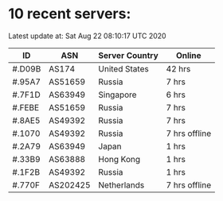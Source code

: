 # 10 recent servers:

Latest update at: Sat Aug 22 08:10:17 UTC 2020

| ID | ASN | Server Country | Online |
| -- | --- | -------------- | ------ |
| #.D09B | AS174 | United States | 42 hrs |
| #.95A7 | AS51659 | Russia | 7 hrs |
| #.7F1D | AS63949 | Singapore | 6 hrs |
| #.FEBE | AS51659 | Russia | 7 hrs |
| #.8AE5 | AS49392 | Russia | 7 hrs |
| #.1070 | AS49392 | Russia | 7 hrs offline |
| #.2A79 | AS63949 | Japan | 1 hrs |
| #.33B9 | AS63888 | Hong Kong | 1 hrs |
| #.1F2B | AS49392 | Russia | 1 hrs |
| #.770F | AS202425 | Netherlands | 7 hrs offline |


